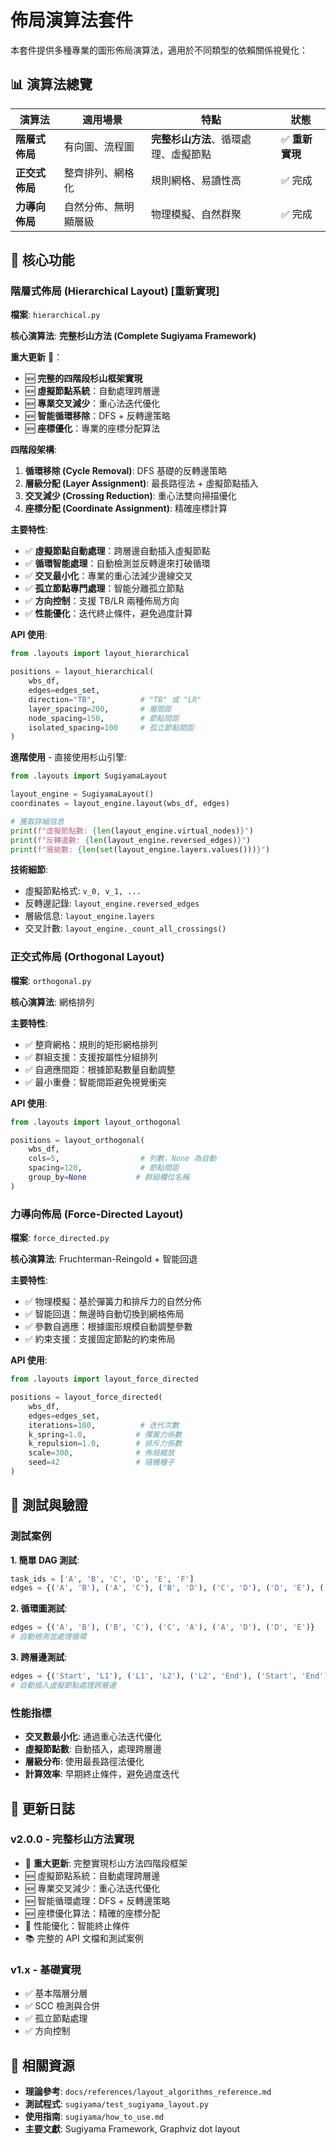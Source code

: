 # 佈局演算法套件

本套件提供多種專業的圖形佈局演算法，適用於不同類型的依賴關係視覺化：

## 📊 演算法總覽

| 演算法 | 適用場景 | 特點 | 狀態 |
|--------|----------|------|------|
| **階層式佈局** | 有向圖、流程圖 | **完整杉山方法**、循環處理、虛擬節點 | ✅ **重新實現** |
| **正交式佈局** | 整齊排列、網格化 | 規則網格、易讀性高 | ✅ 完成 |
| **力導向佈局** | 自然分佈、無明顯層級 | 物理模擬、自然群聚 | ✅ 完成 |

## 🔧 核心功能

### 階層式佈局 (Hierarchical Layout) **[重新實現]**

**檔案**: `hierarchical.py`

**核心演算法**: **完整杉山方法 (Complete Sugiyama Framework)**

**重大更新** 🎉：
- 🆕 **完整的四階段杉山框架實現**
- 🆕 **虛擬節點系統**：自動處理跨層邊
- 🆕 **專業交叉減少**：重心法迭代優化
- 🆕 **智能循環移除**：DFS + 反轉邊策略
- 🆕 **座標優化**：專業的座標分配算法

**四階段架構**:
1. **循環移除 (Cycle Removal)**: DFS 基礎的反轉邊策略
2. **層級分配 (Layer Assignment)**: 最長路徑法 + 虛擬節點插入
3. **交叉減少 (Crossing Reduction)**: 重心法雙向掃描優化
4. **座標分配 (Coordinate Assignment)**: 精確座標計算

**主要特性**:
- ✅ **虛擬節點自動處理**：跨層邊自動插入虛擬節點
- ✅ **循環智能處理**：自動檢測並反轉邊來打破循環
- ✅ **交叉最小化**：專業的重心法減少邊線交叉
- ✅ **孤立節點專門處理**：智能分離孤立節點
- ✅ **方向控制**：支援 TB/LR 兩種佈局方向
- ✅ **性能優化**：迭代終止條件，避免過度計算

**API 使用**:
```python
from .layouts import layout_hierarchical

positions = layout_hierarchical(
    wbs_df,
    edges=edges_set,
    direction="TB",          # "TB" 或 "LR"  
    layer_spacing=200,       # 層間距
    node_spacing=150,        # 節點間距
    isolated_spacing=100     # 孤立節點間距
)
```

**進階使用** - 直接使用杉山引擎:
```python
from .layouts import SugiyamaLayout

layout_engine = SugiyamaLayout()
coordinates = layout_engine.layout(wbs_df, edges)

# 獲取詳細信息
print(f"虛擬節點數: {len(layout_engine.virtual_nodes)}")
print(f"反轉邊數: {len(layout_engine.reversed_edges)}")
print(f"層級數: {len(set(layout_engine.layers.values()))}")
```

**技術細節**:
- 虛擬節點格式: `v_0, v_1, ...`
- 反轉邊記錄: `layout_engine.reversed_edges`
- 層級信息: `layout_engine.layers`
- 交叉計數: `layout_engine._count_all_crossings()`

### 正交式佈局 (Orthogonal Layout)

**檔案**: `orthogonal.py`

**核心演算法**: 網格排列

**主要特性**:
- ✅ 整齊網格：規則的矩形網格排列
- ✅ 群組支援：支援按屬性分組排列  
- ✅ 自適應間距：根據節點數量自動調整
- ✅ 最小重疊：智能間距避免視覺衝突

**API 使用**:
```python
from .layouts import layout_orthogonal

positions = layout_orthogonal(
    wbs_df,
    cols=5,                  # 列數，None 為自動
    spacing=120,             # 節點間距
    group_by=None           # 群組欄位名稱
)
```

### 力導向佈局 (Force-Directed Layout)

**檔案**: `force_directed.py`

**核心演算法**: Fruchterman-Reingold + 智能回退

**主要特性**:
- ✅ 物理模擬：基於彈簧力和排斥力的自然分佈
- ✅ 智能回退：無邊時自動切換到網格佈局
- ✅ 參數自適應：根據圖形規模自動調整參數
- ✅ 約束支援：支援固定節點的約束佈局

**API 使用**:
```python
from .layouts import layout_force_directed

positions = layout_force_directed(
    wbs_df,
    edges=edges_set,
    iterations=100,          # 迭代次數
    k_spring=1.0,           # 彈簧力係數
    k_repulsion=1.0,        # 排斥力係數
    scale=300,              # 佈局縮放
    seed=42                 # 隨機種子
)
```

## 🧪 測試與驗證

### 測試案例

**1. 簡單 DAG 測試**:
```python
task_ids = ['A', 'B', 'C', 'D', 'E', 'F']
edges = {('A', 'B'), ('A', 'C'), ('B', 'D'), ('C', 'D'), ('D', 'E'), ('E', 'F')}
```

**2. 循環圖測試**:
```python
edges = {('A', 'B'), ('B', 'C'), ('C', 'A'), ('A', 'D'), ('D', 'E')}
# 自動檢測並處理循環
```

**3. 跨層邊測試**:
```python
edges = {('Start', 'L1'), ('L1', 'L2'), ('L2', 'End'), ('Start', 'End')}
# 自動插入虛擬節點處理跨層邊
```

### 性能指標

- **交叉數最小化**: 通過重心法迭代優化
- **虛擬節點數**: 自動插入，處理跨層邊
- **層級分布**: 使用最長路徑法優化
- **計算效率**: 早期終止條件，避免過度迭代

## 📝 更新日誌

### v2.0.0 - 完整杉山方法實現
- 🎉 **重大更新**: 完整實現杉山方法四階段框架
- 🆕 虛擬節點系統：自動處理跨層邊
- 🆕 專業交叉減少：重心法迭代優化
- 🆕 智能循環處理：DFS + 反轉邊策略
- 🆕 座標優化算法：精確的座標分配
- 🔧 性能優化：智能終止條件
- 📚 完整的 API 文檔和測試案例

### v1.x - 基礎實現
- ✅ 基本階層分層
- ✅ SCC 檢測與合併
- ✅ 孤立節點處理
- ✅ 方向控制

## 🔗 相關資源

- **理論參考**: `docs/references/layout_algorithms_reference.md`
- **測試程式**: `sugiyama/test_sugiyama_layout.py`  
- **使用指南**: `sugiyama/how_to_use.md`
- **主要文獻**: Sugiyama Framework, Graphviz dot layout